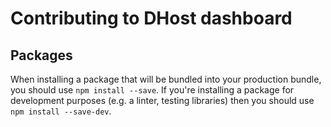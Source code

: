 # Contributing to DHost dashboard

## Packages

When installing a package that will be bundled into your production bundle, you should use `npm install --save`. If you're installing a package for development purposes (e.g. a linter, testing libraries) then you should use `npm install --save-dev`.
